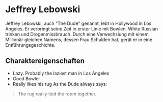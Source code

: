 # Jeffrey Lebowski
Jeffrey Lebowski, auch "The Dude" genannt, lebt in Hollywood in Los Angeles. Er verbringt seine Zeit in erster Linie mit Bowlen, White Russian trinken und Drogenmissbrauch. Durch eine Verwechslung mit einem Millionär gleichen Namens, dessen Frau Schulden hat, gerät er in eine Entführungsgeschichte.
## Charaktereigenschaften
* Lazy. Probably the laziest man in Los Angeles
* Good Bowler
* Really likes his rug
As the Dude always says:
> The rug really tied the room together.